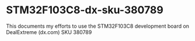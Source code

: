 # STM32F103C8-dx-sku-380789
This documents my efforts to use the STM32F103C8 development board on DealExtreme (dx.com) SKU 380789
